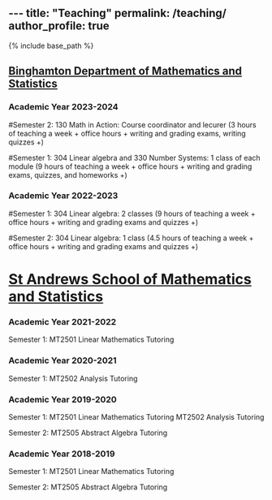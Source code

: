 \---
title: "Teaching"
permalink: /teaching/
author_profile: true
---
{% include base_path %}

## [Binghamton Department of Mathematics and Statistics](https://www2.math.binghamton.edu/p/start)

### Academic Year 2023-2024
#Semester 2:
130 Math in Action:
Course coordinator and lecurer (3 hours of teaching a week + office hours + writing and grading exams, writing quizzes +)

#Semester 1:
304 Linear algebra and 330 Number Systems:
1 class of each module (9 hours of teaching a week + office hours + writing and grading exams, quizzes, and homeworks +)


### Academic Year 2022-2023
#Semester 1:
304 Linear algebra:
2 classes (9 hours of teaching a week + office hours + writing and grading exams and quizzes +)

#Semester 2:
304 Linear algebra:
1 class (4.5 hours of teaching a week + office hours + writing and grading exams and quizzes +)


# [St Andrews School of Mathematics and Statistics](https://www.st-andrews.ac.uk/maths/)

### Academic Year 2021-2022
Semester 1:
MT2501 Linear Mathematics Tutoring

### Academic Year 2020-2021
Semester 1:
MT2502 Analysis Tutoring

### Academic Year 2019-2020
Semester 1:
MT2501 Linear Mathematics Tutoring
MT2502 Analysis Tutoring

Semester 2:
MT2505 Abstract Algebra Tutoring

### Academic Year 2018-2019
Semester 1:
MT2501 Linear Mathematics Tutoring

Semester 2:
MT2505 Abstract Algebra Tutoring



